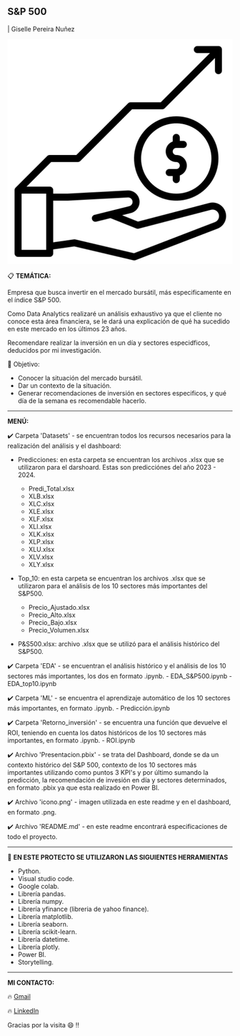 ## **S&P 500**
| Giselle Pereira Nuñez

![icono](https://github.com/GisellePereira/Mercado-Bursatil-SP500/blob/main/icono.png)


:clipboard: **TEMÁTICA:**

Empresa que busca invertir en el mercado bursátil, más especificamente en el índice S&P 500. 

Como Data Analytics realizaré un análisis exhaustivo ya que el cliente no conoce esta área financiera, se le dará una explicación de qué ha sucedido en este mercado en los últimos 23 años.

Recomendare realizar la inversión en un día y sectores especidficos, deducidos por mi investigación.

:red_circle: Objetivo:

 - Conocer la situación del mercado bursátil.
 - Dar un contexto de la situación.
 - Generar recomendaciones de inversión en sectores especificos, y qué día de la semana es recomendable hacerlo.

-------------------------------------------------------------------------------------

**MENÚ:**

:heavy_check_mark: Carpeta 'Datasets' - se encuentran todos los recursos necesarios para la realización del análisis y el dashboard:
   - Predicciones: en esta carpeta se encuentran los archivos .xlsx que se utilizaron para el darshoard. Estas son predicciónes del año 2023 - 2024.
      - Predi_Total.xlsx
      - XLB.xlsx
      - XLC.xlsx
      - XLE.xlsx
      - XLF.xlsx
      - XLI.xlsx
      - XLK.xlsx
      - XLP.xlsx
      - XLU.xlsx
      - XLV.xlsx
      - XLY.xlsx
  
   - Top_10: en esta carpeta se encuentran los archivos .xlsx que se utilizaron para el análisis de los 10 sectores más importantes del S&P500.
      - Precio_Ajustado.xlsx
      - Precio_Alto.xlsx
      - Precio_Bajo.xlsx
      - Precio_Volumen.xlsx

   - P&S500.xlsx: archivo .xlsx que se utilizó para el análisis histórico del S&P500.

:heavy_check_mark: Carpeta 'EDA' - se encuentran el análisis histórico y el análisis de los 10 sectores más importantes, los dos en formato .ipynb.
      - EDA_S&P500.ipynb
      - EDA_top10.ipynb

:heavy_check_mark: Carpeta 'ML' - se encuentra el aprendizaje automático de los 10 sectores más importantes, en formato .ipynb.
      - Predicción.ipynb

:heavy_check_mark: Carpeta 'Retorno_inversión' - se encuentra una función que devuelve el ROI, teniendo en cuenta los datos históricos de los 10 sectores más importantes, en formato .ipynb.
      - ROI.ipynb

:heavy_check_mark: Archivo 'Presentacion.pbix' - se trata del Dashboard, donde se da un contexto histórico del S&P 500, contexto de los 10 sectores más importantes utilizando como puntos 3 KPI's y por último sumando la predicción, la recomendación de invesión en día y sectores determinados, en formato .pbix ya que esta realizado en Power BI. 

:heavy_check_mark: Archivo 'icono.png' - imagen utilizada en este readme y en el dashboard, en formato .png.

:heavy_check_mark: Archivo 'README.md' - en este readme encontrará especificaciones de todo el proyecto.

-------------------------------------------------------------------------------------

:wrench: **EN ESTE PROTECTO SE UTILIZARON LAS SIGUIENTES HERRAMIENTAS**

- Python.
- Visual studio code.
- Google colab.
- Librería pandas.
- Librería numpy.
- Librería yfinance (libreria de yahoo finance).
- Librería matplotlib.
- Librería seaborn.
- Librería scikit-learn.
- Librería datetime.
- Librería plotly.
- Power BI.
- Storytelling.

-------------------------------------------------------------------------------------

**MI CONTACTO:**

:fire: [Gmail](mailto:giseepereira2017@gmail.com)

:fire: [LinkedIn](https://www.linkedin.com/in/giselle-pereira-nu%C3%B1ez-011330168/)

Gracias por la visita :smile: :bangbang:
